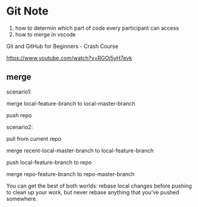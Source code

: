 # Git Note

1. how to determin which part of code every participant can access
2. how to merge in vscode




Git and GitHub for Beginners - Crash Course

https://www.youtube.com/watch?v=RGOj5yH7evk

## merge

scenario1: 

merge local-feature-branch to local-master-branch

push repo



scenario2:

pull from current repo

merge recent-local-master-branch to local-feature-branch

push local-feature-branch to repo

merge repo-feature-branch to repo-master-branch



You can get the best of both worlds: rebase local changes before pushing to clean up your work, but never rebase anything that you’ve pushed somewhere.